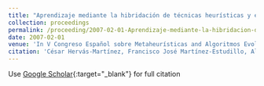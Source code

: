 ```yaml
---
title: "Aprendizaje mediante la hibridación de técnicas heurísticas y estadísticas de optimización en regresión logística binaria"
collection: proceedings
permalink: /proceeding/2007-02-01-Aprendizaje-mediante-la-hibridacion-de-tecnicas-heuristicas-y-estadisticas-de-optimizacion-en-regres
date: 2007-02-01
venue: 'In V Congreso Español sobre Metaheurísticas and Algoritmos Evolutivos y Bioinspirados (MAEB07)'
citation: 'César Hervás-Martínez, Francisco José Martínez-Estudillo, Alfonso Carlos Martínez-Estudillo, <strong>Pedro Antonio Gutiérrez</strong>, Juan Carlos Fernández, &quot;Aprendizaje mediante la hibridación de técnicas heurísticas y estadísticas de optimización en regresión logística binaria.&quot; In V Congreso Español sobre Metaheurísticas and Algoritmos Evolutivos y Bioinspirados (MAEB07), 2007, Puerto de la Cruz, España, pp.61--68.'
---
```

Use [Google Scholar](https://scholar.google.com/scholar?q=Aprendizaje+mediante+la+hibridacion+de+tecnicas+heuristicas+y+estadisticas+de+optimizacion+en+regresion+logistica+binaria){:target="_blank"} for full citation
